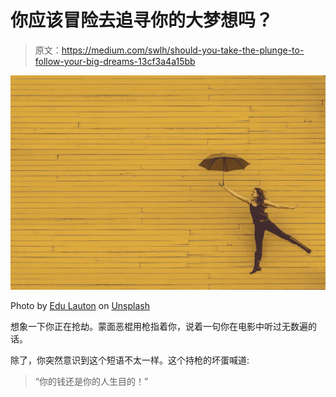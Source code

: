 # 你应该冒险去追寻你的大梦想吗？

> 原文：<https://medium.com/swlh/should-you-take-the-plunge-to-follow-your-big-dreams-13cf3a4a15bb>

![](img/481acb8be6a7e971b7fb05f6c663a126.png)

Photo by [Edu Lauton](https://unsplash.com/photos/TyQ-0lPp6e4?utm_source=unsplash&utm_medium=referral&utm_content=creditCopyText) on [Unsplash](https://unsplash.com/search/photos/yellow?utm_source=unsplash&utm_medium=referral&utm_content=creditCopyText)

想象一下你正在抢劫。蒙面恶棍用枪指着你，说着一句你在电影中听过无数遍的话。

除了，你突然意识到这个短语不太一样。这个持枪的坏蛋喊道:

> “你的钱还是你的人生目的！”
